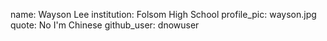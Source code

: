 name: Wayson Lee
institution: Folsom High School
profile_pic: wayson.jpg 
quote: No I'm Chinese 
github_user: dnowuser
